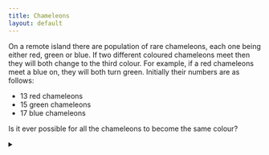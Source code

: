 ```yaml
---
title: Chameleons
layout: default
---
```


On a remote island there are population of rare chameleons, each one being
either red, green or blue. If two different coloured chameleons meet then they
will both change to the third colour. For example, if a red chameleons meet a
blue on, they will both turn green. Initially their numbers are as follows:

* 13 red chameleons
* 15 green chameleons
* 17 blue chameleons

Is it ever possible for all the chameleons to become the same colour?

<details><summary></summary>

No, the chameleons can never all be the same colour.

### Proof

Let $$c_B$$ be the number of blue chameleons, $$c_G$$ be the number of green
chameleons, and $$c_R$$ be the number of red chameleons.

Let's look at the number of each colour modulo 3. For any arrangement of colours
$$i$$, $$j$$ and $$k$$ at any time $$t$$ the number of chameleons, $$N_t$$ is:

$$
N_t \equiv \{ c_i, c_j, c_k\} \pmod 3
$$

Now let's assume a chameleon of colour $$i$$ and $$j$$ meet, by our rules the new
numbers are:

$$
\begin{align}
N_{t + \Delta t} & \equiv \{ c_i - 1, c_j - 1, c_k + 2\} \pmod 3 \\
& \equiv \{ c_i - 1, c_j - 1, c_k - 1\} \pmod 3
\end{align}
$$

Thus the difference between the numbers can never change (modulo 3).

Initially we have:

$$
N_0 \equiv \{ c_R, c_G, c_B\} \equiv \{ 1, 0, 2\} \pmod 3
$$

For all the chameleons to be the same colour we would require the other two
colours to both have 0 chameleons. However, from our initial condition this can
never happen because none of the initial numbers are the same modulo 3.

</details>
